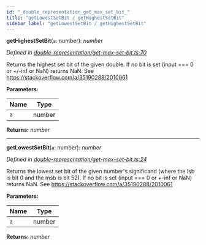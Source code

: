 ```yaml
---
id: "_double_representation_get_max_set_bit_"
title: "getLowestSetBit / getHighestSetBit"
sidebar_label: "getLowestSetBit / getHighestSetBit"
---
```


**getHighestSetBit**(`a`: number): *number*

*Defined in [double-representation/get-max-set-bit.ts:70](https://github.com/FlorisSteenkamp/double-double/blob/d35ae52/src/double-representation/get-max-set-bit.ts#L70)*

Returns the highest set bit of the given double. If no bit is set (input
=== 0 or +/-inf or NaN) returns NaN.
See https://stackoverflow.com/a/35190288/2010061

**Parameters:**

Name | Type |
------ | ------ |
`a` | number |

**Returns:** *number*

___


**getLowestSetBit**(`a`: number): *number*

*Defined in [double-representation/get-max-set-bit.ts:24](https://github.com/FlorisSteenkamp/double-double/blob/d35ae52/src/double-representation/get-max-set-bit.ts#L24)*

Returns the lowest set bit of the given number's significand (where the lsb
is bit 0 and the msb is bit 52). If no bit is set (input === 0 or +-inf or
NaN) returns NaN.
See https://stackoverflow.com/a/35190288/2010061

**Parameters:**

Name | Type |
------ | ------ |
`a` | number |

**Returns:** *number*
